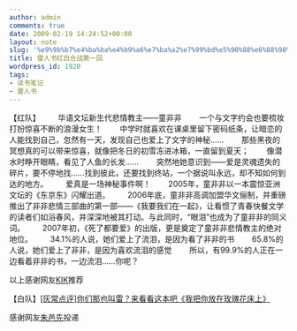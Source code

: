 ```yaml
---
author: admin
comments: true
date: 2009-02-19 14:24:52+00:00
layout: note
slug: '%e9%9b%b7%e4%ba%ba%e4%b9%a6%e7%ba%a2%e7%99%bd%e5%90%88%e6%88%98%e7%ac%ac%e4%b8%80%e5%9b%9e'
title: 雷人书红白合战第一回
wordpress_id: 1920
tags:
- 读书笔记
- 雷人书
---
```


【红队】
　　华语文坛新生代悲情教主——童非非
　　一个与文字约会也要梳妆打扮惊喜不断的浪漫女生！
　　中学时就喜欢在课桌里留下密码纸条，让暗恋的人能找到自己，忽然有一天，发现自己也爱上了文字的神秘……
　　那些黑夜的冥想真的可以带来惊喜，就像把冬日的初雪冻进冰箱，一直留到夏天；
　　像潜水时睁开眼睛，看见了人鱼的长发……
　　突然地她意识到——爱是灵魂遗失的碎片，要不停地找……找到彼此，还要找到终站，一个据说叫永远，却不知如何到达的地方。
　　爱真是一场神秘事件啊！
　　2005年，童非非以一本震惊亚洲文坛的《东京东》闪耀出道。
　　2006年底，童非非高调加盟华文俪制，并重磅推出了非非悲情三部曲的第一部——《我要我们在一起》，让看惯了青春快餐文学的读者们如浴春风，并深深地被其打动。与此同时，“眼泪”也成为了童非非的同义词。
　　2007年初，《死了都要爱》的出版，更是奠定了童非非悲情教主的绝对地位。
　　34.1%的人说，她们爱上了流泪，是因为看了非非的书
　　65.8%的人说，她们爱上了非非，是因为喜欢流泪的感觉
　　所以，有99.9%的人正在一边看着非非的书，一边流泪……你呢？

以上感谢网友[KIK](http://www.douban.com/people/kik/)推荐

【白队】[[灰常点评]你们那也叫雷？来看看这本吧《我把你放在玫瑰花床上》](http://cache.tianya.cn/publicforum/content/funinfo/1/1039823.shtml)

感谢网友[朱邑先](http://www.douban.com/people/zyxsnow/)投递 



